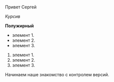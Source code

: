 Привет Сергей

*Курсив*

**Полужирный**

* элемент 1.
* элемент 2.
* элемент 3.

1. элемент 1.
2. элемент 2.
3. элемент 3.


Начинаем наше знакомство с контролем версий.
